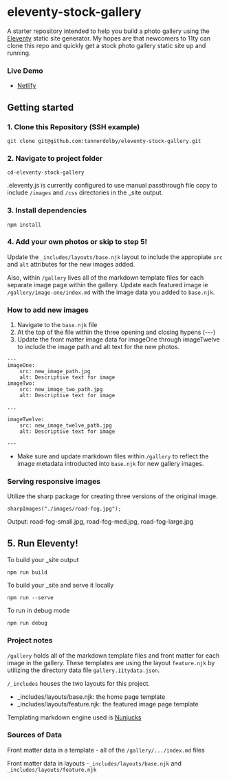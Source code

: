 # eleventy-stock-gallery
A starter repository intended to help you build a photo gallery using the [Eleventy](https://github.com/11ty/eleventy) static site generator. My hopes are that newcomers to 11ty can clone this repo and quickly get a stock photo gallery static site up and running. 

### Live Demo
* [Netlify](https://determined-mclean-3dcc25.netlify.app/)

## Getting started
### 1. Clone this Repository (SSH example)
```
git clone git@github.com:tannerdolby/eleventy-stock-gallery.git
```

### 2. Navigate to project folder
```
cd-eleventy-stock-gallery
``` 

.eleventy.js is currently configured to use manual passthrough file copy to include `/images` and `/css` directories in the _site output. 

### 3. Install dependencies
```
npm install
```

### 4. Add your own photos or skip to step 5! 
Update the `_includes/layouts/base.njk` layout to include the appropiate `src` and `alt` attributes for the new images added. 

Also, within `/gallery` lives all of the markdown template files for each separate image page within the gallery. Update each featured image ie `/gallery/image-one/index.md` with the image data you added to `base.njk`. 

### How to add new images
1. Navigate to the `base.njk` file 
2. At the top of the file within the three opening and closing hypens (---)
3. Update the front matter image data for imageOne through imageTwelve to include the image path and alt text for the new photos.

```
---
imageOne:
    src: new_image_path.jpg
    alt: Descriptive text for image
imageTwo:
    src: new_image_two_path.jpg
    alt: Descriptive text for image

...

imageTwelve:
    src: new_image_twelve_path.jpg
    alt: Descriptive text for image

---
```
- Make sure and update markdown files within `/gallery` to reflect the image metadata introducted into `base.njk` for new gallery images.

### Serving responsive images
Utilize the sharp package for creating three versions of the original image.

```sharpImages("./images/road-fog.jpg");```

Output: road-fog-small.jpg, road-fog-med.jpg, road-fog-large.jpg

## 5. Run Eleventy! 
To build your _site output

```
npm run build
```

To build your _site and serve it locally

```
npm run --serve
```

To run in debug mode

```
npm run debug
```

### Project notes
`/gallery` holds all of the markdown template files and front matter for each image in the gallery. These templates are using the layout `feature.njk` by utilizing the directory data file `gallery.11tydata.json`.

`/_includes` houses the two layouts for this project.
- _includes/layouts/base.njk: the home page template
- _includes/layouts/feature.njk: the featured image page template

Templating markdown engine used is [Nunjucks](https://mozilla.github.io/nunjucks/)

### Sources of Data
Front matter data in a template - all of the `/gallery/.../index.md` files

Front matter data in layouts -`_includes/layouts/base.njk` and `_includes/layouts/feature.njk`